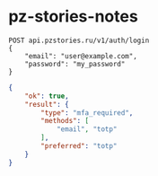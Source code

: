 # pz-stories-notes



```
POST api.pzstories.ru/v1/auth/login
{
	"email": "user@example.com",
	"password": "my_password"
}
```

```json
{
	"ok": true,
	"result": {
		"type": "mfa_required",
		"methods": [
			"email", "totp"
		],
		"preferred": "totp"
	}
}

```
